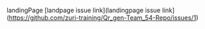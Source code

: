 landingPage [landpage issue link](landingpage issue link](https://github.com/zuri-training/Qr_gen-Team_54-Repo/issues/1)
